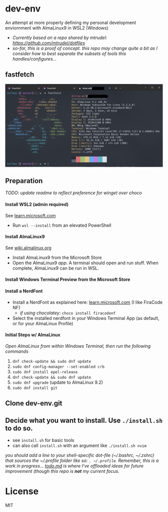 # dev-env
An attempt at more properly defining my personal development enviornment with AlmaLinux9 in WSL2 (Windows)
- *Currently based on a repo shared by mtrudel: https://github.com/mtrudel/dotfiles*
- *so-far, this is a proof of concept. this repo may change quite a bit as I consider how to best separate the subsets of tools this handles/configures...*

## fastfetch
![fastfetch](assets/almalinux-wsl-fastfetch.png)


## Preparation
*TODO: update readme to reflect preference for winget over choco*

#### Install WSL2 (admin required)
See [learn.microsoft.com](https://learn.microsoft.com/en-us/windows/wsl/install)
- Run ```wsl --install``` from an elevated PowerShell
#### Install AlmaLinux9
See [wiki.almalinux.org](https://wiki.almalinux.org/documentation/wsl.html#about-wsl)
- Install AlmaLinux9 from the Microsoft Store
- Open the AlmaLinux9 _app_. A terminal should open and run stuff. When complete, AlmaLinux9 can be run in WSL.
#### Install Windows Terminal Preview from the Microsoft Store
#### Install a NerdFont
- Install a NerdFont as explained here: [learn.microsoft.com](https://learn.microsoft.com/en-us/windows/terminal/tutorials/custom-prompt-setup#install-a-nerd-font) (I like FiraCode NF)
  - *if using chocolatey:* `choco install firacodenf`
- Select the installed nerdfont in your Windows Terminal App (as default, or for your AlmaLinux Profile)
#### Initial Steps w/ AlmaLinux
*Open AlmaLinux from within Windows Terminal, then run the following commands*
1. ```dnf check-update && sudo dnf update```
2. ```sudo dnf config-manager --set-enabled crb```
3. ```sudo dnf install epel-release```
4. ```dnf check-update && sudo dnf update```
5. ```sudo dnf upgrade``` (update to AlmaLinux 9.2)
6. ```sudo dnf install git```

## Clone dev-env.git

## Decide what you want to install. Use `./install.sh` to do so.
 - see `install.sh` for basic tools
 - can also call `install.sh` with an argument like `./install.sh nvim`

*you should add a line to your shell-specific dot-file (~/.bashrc, ~/.zshrc) that sources the ~/.profile folder like so: `. ~/.profile`. Remember, this is a work in progress... [todo.md](./todo.md) is where I've offloaded ideas for future improvement (though this repo is **not** my current focus.*


# License
MIT
